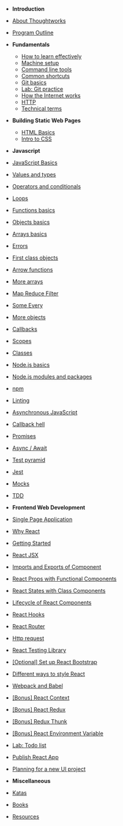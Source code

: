 - **Introduction**

- [About Thoughtworks](introduction/thoughtworks)
- [Program Outline](introduction/outline)

- **Fundamentals**

  - [How to learn effectively](fundamentals/how-to-learn)
  - [Machine setup](fundamentals/machine)
  - [Command line tools](fundamentals/command-line)
  - [Common shortcuts](fundamentals/shortcuts)
  - [Git basics](fundamentals/git-basics)
  - [Lab: Git practice](fundamentals/git-practice)
  - [How the Internet works](fundamentals/how-internet-works)
  - [HTTP](fundamentals/http)
  - [Technical terms](fundamentals/technical-terms)

- **Building Static Web Pages**

  - [HTML Basics](html&css/html)
  - [Intro to CSS](html&css/css-basics)

- **Javascript**

- [JavaScript Basics](javascript/basics)
- [Values and types](javascript/values-types)
- [Operators and conditionals](javascript/operators-conditional)
- [Loops](javascript/loops)
- [Functions basics](javascript/functions-basics)
- [Objects basics](javascript/objects-basics)
- [Arrays basics](javascript/arrays-basics)
- [Errors](javascript/errors)
- [First class objects](javascript/first-class-objects)
- [Arrow functions](javascript/arrow-functions)
- [More arrays](javascript/arrays)
- [Map Reduce Filter](javascript/map-reduce-filter)
- [Some Every](javascript/some-every)
- [More objects](javascript/objects)
- [Callbacks](javascript/callbacks)
- [Scopes](javascript/scopes)
- [Classes](javascript/classes)
- [Node.js basics](javascript/node-basics)
- [Node.js modules and packages](javascript/node-modules)
- [npm](javascript/npm)
- [Linting](javascript/linting)
- [Asynchronous JavaScript](javascript/asynchronous-js)
- [Callback hell](javascript/callback-hell)
- [Promises](javascript/promises)
- [Async / Await](javascript/async-await)
- [Test pyramid](javascript/test-pyramid)
- [Jest](javascript/jest)
- [Mocks](javascript/mocks)
- [TDD](javascript/tdd)
<!-- - [Labs for JavaScript](javascript/javascript-labs) -->

- **Frontend Web Development**

- [Single Page Application](frontend/single-page-application)
- [Why React](frontend/why-react)
- [Getting Started](frontend/react-hello-world)
- [React JSX](frontend/react-jsx)
- [Imports and Exports of Component](frontend/import-export-components)
- [React Props with Functional Components](frontend/react-props-with-func)
- [React States with Class Components](frontend/react-state-with-class)
- [Lifecycle of React Components](frontend/react-lifecycle)
- [React Hooks](frontend/react-hooks)
- [React Router](frontend/react-router)
- [Http request](frontend/http-request)
- [React Testing Library](frontend/react-testing-library)
- [[Optional] Set up React Bootstrap](frontend/react-bootstrap)
- [Different ways to style React](frontend/ways-to-style-react)
- [Webpack and Babel](frontend/webpack-babel)
- [[Bonus] React Context](frontend/react-context)
- [[Bonus] React Redux](frontend/react-redux)
- [[Bonus] Redux Thunk](frontend/redux-thunk)
- [[Bonus] React Environment Variable](frontend/react-env-variable)
- [Lab: Todo list](frontend/react-todo-list)
- [Publish React App](frontend/publish-react)
- [Planning for a new UI project](frontend/planning-new-project)

- **Miscellaneous**

- [Katas](miscellaneous/katas)
- [Books](miscellaneous/books)
- [Resources](miscellaneous/resources)
